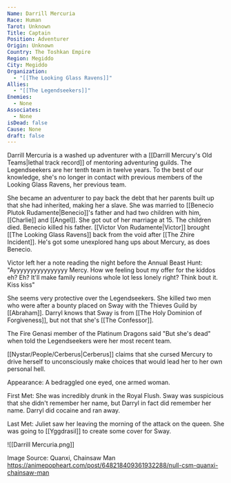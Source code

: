 ```yaml
---
Name: Darrill Mercuria
Race: Human
Tarot: Unknown
Title: Captain
Position: Adventurer
Origin: Unknown
Country: The Toshkan Empire
Region: Megiddo
City: Megiddo
Organization:
  - "[[The Looking Glass Ravens]]"
Allies:
  - "[[The Legendseekers]]"
Enemies:
  - None
Associates:
  - None
isDead: false
Cause: None
draft: false
---
```

Darrill Mercuria is a washed up adventurer with a [[Darrill Mercury's Old Teams|lethal track record]] of mentoring adventuring guilds. The Legendseekers are her tenth team in twelve years. To the best of our knowledge, she's no longer in contact with previous members of the Looking Glass Ravens, her previous team.

She became an adventurer to pay back the debt that her parents built up that she had inherited, making her a slave. She was married to [[Benecio Plutok Rudamente|Benecio]]'s father and had two children with him, [[Charlie]] and [[Angel]]. She got out of her marriage at 15. The children died. Benecio killed his father. [[Victor Von Rudamente|Victor]] brought [[The Looking Glass Ravens]] back from the void after [[The Zhire Incident]]. He's got some unexplored hang ups about Mercury, as does Benecio.

Victor left her a note reading the night before the Annual Beast Hunt:
"Ayyyyyyyyyyyyyyyy Mercy. How we feeling bout my offer for the kiddos eh? Eh? It'll make family reunions whole lot less lonely right? Think bout it. Kiss kiss"

She seems very protective over the Legendseekers. She killed two men who were after a bounty placed on Sway with the Thieves Guild by [[Abraham]]. Darryl knows that Sway is from [[The Holy Dominion of Forgiveness]], but not that she's [[The Confessor]].

The Fire Genasi member of the Platinum Dragons said "But she's dead" when told the Legendseekers were her most recent team.

[[Nystar/People/Cerberus|Cerberus]] claims that she cursed Mercury to drive herself to unconsciously make choices that would lead her to her own personal hell. 

Appearance: 
A bedraggled one eyed, one armed woman.

First Met: 
She was incredibly drunk in the Royal Flush. Sway was suspicious that she didn't remember her name, but Darryl in fact did remember her name. Darryl did cocaine and ran away.

Last Met: 
Juliet saw her leaving the morning of the attack on the queen. She was going to [[Yggdrasil]] to create some cover for Sway.

![[Darrill Mercuria.png]]

Image Source: Quanxi, Chainsaw Man
https://animepopheart.com/post/648218409361932288/null-csm-quanxi-chainsaw-man
